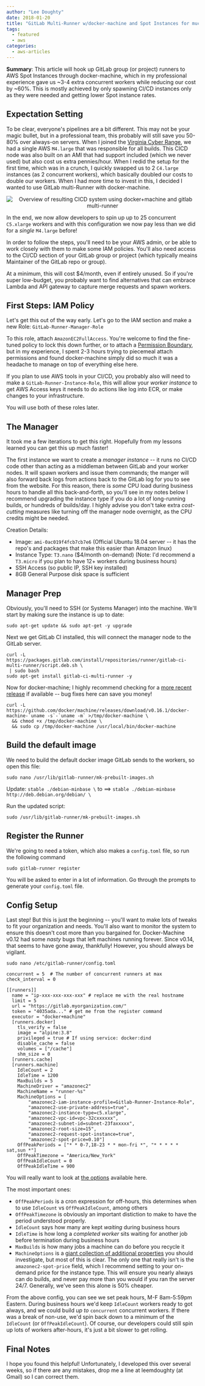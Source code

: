 ```yaml
---
author: "Lee Doughty"
date: 2018-01-20
title: "GitLab Multi-Runner w/docker-machine and Spot Instances for much cheaper CI/CD"
tags:
  - featured
  - aws
categories:
  - aws-articles
---
```


**Summary**: This article will hook up GitLab group (or project) runners to AWS Spot Instances through docker-machine, which in my professional experience gave us ~3-4 extra concurrent workers while reducing our cost by ~60%. This is mostly achieved by only spawning CI/CD instances only as they were needed and getting lower Spot instance rates.

<!--more-->

## Expectation Setting
To be clear, everyone's pipelines are a bit different. This may not be your magic bullet, but in a professional team, this probably will still save you 50-80% over always-on servers. When I joined the [Virginia Cyber Range](https://virginiacyberrange.org), we had a single AWS `M4.large` that was responsible for all builds. This CICD node was also built on an AMI that had support included (which we never used) but also cost us extra pennies/hour. When I redid the setup for the first time, which was in a crunch, I quickly swapped us to 2 `C4.large` instances (as 2 concurrent workers), which basically doubled our costs to double our workers. When I had more time to invest in this, I decided I wanted to use GitLab multi-Runner with docker-machine.

<p style="text-align: center">
<img src="ldoughty-cicd-diagram-spot-instances-with-docker-machine-transparent.png" alt="Overview of resulting CICD system using docker+machine and gitlab multi-runner"/>
</p>

In the end, we now allow developers to spin up up to 25 concurrent `C5.xlarge` workers and with this configuration we now pay less than we did for a _single_ `M4.large` before!

In order to follow the steps, you'll need to be your AWS admin, or be able to work closely with them to make some IAM policies. You'll also need access to the CI/CD section of your GitLab group or project (which typically meains Maintainer of the GitLab repo or group).

At a minimum, this will cost $4/month, even if entirely unused. So if you're super low-budget, you probably want to find alternatives that can embrace Lambda and API gateway to capture merge requests and spawn workers.

## First Steps: IAM Policy
Let's get this out of the way early. Let's go to the IAM section and make a new Role: `GitLab-Runner-Manager-Role`

To this role, attach `AmazonEC2FullAccess`. You're welcome to find the fine-tuned policy to lock this down further, or to attach a [Permission Boundary](https://docs.aws.amazon.com/IAM/latest/UserGuide/access_policies_boundaries.html), but in my experience, I spent 2-3 hours trying to piecemeal attach permissions and found docker-machine simply did so much it was a headache to manage on top of everything else here.

If you plan to use AWS tools in your CI/CD, you probably also will need to make a `GitLab-Runner-Instance-Role`, this will allow your _worker instance_ to get AWS Access keys it needs to do actions like log into ECR, or make changes to your infrastructure.

You will use both of these roles later.

## The Manager
It took me a few iterations to get this right. Hopefully from my lessons learned you can get this up much faster!

The first instance we want to create a _manager instance_ -- it runs no CI/CD code other than acting as a middleman between GitLab and your worker nodes. It will spawn workers and issue them commands; the manger will also forward back logs from actions back to the GitLab log for you to see from the website. For this reason, there is _some_ CPU load during business hours to handle all this back-and-forth, so you'll see in my notes below I recommend upgrading the instance type if you do a lot of long-running builds, or hundreds of builds/day. I highly advise you don't take extra _cost-cutting_ measures like turning off the manager node overnight, as the CPU credits might be needed.

Creation Details:

* Image: `ami-0ac019f4fcb7cb7e6` (Official Ubuntu 18.04 server -- it has the repo's and packages that make this easier than Amazon linux)
* Instance Type: `T3.nano` ($4/month on-demand) (Note: I'd recommend a `T3.micro` if you plan to have 12+ workers during business hours)
* SSH Access (so public IP, SSH key installed)
* 8GB General Purpose disk space is sufficient

## Manager Prep
Obviously, you'll need to SSH (or Systems Manager) into the machine. We'll start by making sure the instance is up to date:

```
sudo apt-get update && sudo apt-get -y upgrade
```

Next we get GitLab CI installed, this will connect the manager node to the GitLab server.

```
curl -L https://packages.gitlab.com/install/repositories/runner/gitlab-ci-multi-runner/script.deb.sh \
 | sudo bash
sudo apt-get install gitlab-ci-multi-runner -y
```

Now for docker-machine; I highly recommend checking for a [more recent release](https://github.com/docker/machine/releases) if available -- bug fixes here can save you money!

```
curl -L https://github.com/docker/machine/releases/download/v0.16.1/docker-machine-`uname -s`-`uname -m` >/tmp/docker-machine \
  && chmod +x /tmp/docker-machine \
  && sudo cp /tmp/docker-machine /usr/local/bin/docker-machine
```

## Build the default image
We need to build the default docker image GitLab sends to the workers, so open this file:

```
sudo nano /usr/lib/gitlab-runner/mk-prebuilt-images.sh
```

Update: `stable ./debian-minbase \` to ==>  `stable ./debian-minbase http://deb.debian.org/debian/ \`

Run the updated script:

```
sudo /usr/lib/gitlab-runner/mk-prebuilt-images.sh
```


## Register the Runner
We're going to need a token, which also makes a `config.toml` file, so run the following command

```
sudo gitlab-runner register
```

You will be asked to enter in a lot of information. Go through the prompts to generate your `config.toml` file.


## Config Setup
Last step! But this is just the beginning -- you'll want to make lots of tweaks to fit your organization and needs. You'll also want to monitor the system to ensure this doesn't cost more than you bargained for. Docker-Machine v0.12 had some _nasty_ bugs that left machines running forever. Since v0.14, that seems to have gone away, thankfully! However, you should always be vigilant.

`sudo nano /etc/gitlab-runner/config.toml`

```
concurrent = 5  # The number of concurrent runners at max
check_interval = 0

[[runners]]
  name = "ip-xxx-xxx-xxx-xxx" # replace me with the real hostname
  limit = 5
  url = "https://gitlab.myorganization.com/"
  token = "4035ada..." # get me from the register command
  executor = "docker+machine"
  [runners.docker]
    tls_verify = false
    image = "alpine:3.8"
    privileged = true # If using service: docker:dind
    disable_cache = false
    volumes = ["/cache"]
    shm_size = 0
  [runners.cache]
  [runners.machine]
    IdleCount = 2
    IdleTime = 1200
    MaxBuilds = 5
    MachineDriver = "amazonec2"
    MachineName = "runner-%s"
    MachineOptions = [
        "amazonec2-iam-instance-profile=Gitlab-Runner-Instance-Role",
        "amazonec2-use-private-address=true",
        "amazonec2-instance-type=c5.xlarge",
        "amazonec2-vpc-id=vpc-32cxxxxxx",
        "amazonec2-subnet-id=subnet-23faxxxxx",
        "amazonec2-root-size=15",
        "amazonec2-request-spot-instance=true",
        "amazonec2-spot-price=0.10"]
    OffPeakPeriods = ["* * 0-7,18-23 * * mon-fri *", "* * * * * sat,sun *"]
    OffPeakTimezone = "America/New_York"
    OffPeakIdleCount = 0
    OffPeakIdleTime = 900
```

You will really want to look at [the options](https://docs.gitlab.com/runner/configuration/advanced-configuration.html#the-runners-machine-section) available here.

The most important ones:

* `OffPeakPeriods` is a cron expression for off-hours, this determines when to use `IdleCount` vs `OffPeakIdleCount`, among others
* `OffPeakTimezone` is obviously an important distiction to make to have the period understood properly.
* `IdleCount` says how many are kept _waiting_ during business hours
* `IdleTime` is how long a _completed worker_ sits waiting for another job before termination during business hours
* `MaxBuilds` is how many jobs a machine can do before you recycle it
* `MachineOptions` is a [giant collection of additional properties](https://docs.gitlab.com/runner/configuration/autoscale.html#what-are-the-supported-cloud-providers) you should investigate, but most of this is clear. The only one that really isn't is the `amazonec2-spot-price` field, which I recommend setting to your on-demand price for the instance type. This will ensure you nearly always can do builds, and never pay more than you would if you ran the server 24/7. Generally, we've seen this alone is 50% cheaper.

From the above config, you can see we set peak hours, M-F 8am-5:59pm Eastern. During business hours we'd keep `IdleCount` workers ready to got always, and we could build _up to_ `concurrent` concurrent workers. If there was a break of non-use, we'd spin back down to a minimum of the `IdleCount` (or `OffPeakIdleCount`). Of course, our developers could still spin up lots of workers after-hours, it's just a bit slower to get rolling.


## Final Notes
I hope you found this helpful! Unfortunately, I developed this over several weeks, so if there are any mistakes, drop me a line at leemdoughty (at Gmail) so I can correct them.
